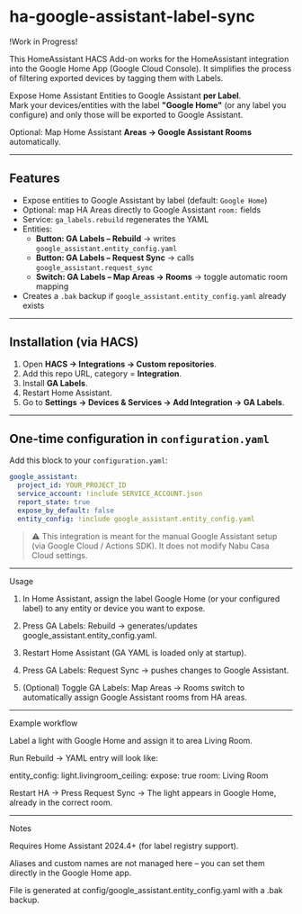 # ha-google-assistant-label-sync

!Work in Progress!

This HomeAssistant HACS Add-on works for the HomeAssistant integration into the Google Home App (Google Cloud Console). It simplifies the process of filtering exported devices by tagging them with Labels.


Expose Home Assistant Entities to Google Assistant **per Label**.  
Mark your devices/entities with the label **"Google Home"** (or any label you configure) and only those will be exported to Google Assistant.

Optional: Map Home Assistant **Areas → Google Assistant Rooms** automatically.

---

## Features
- Expose entities to Google Assistant by label (default: `Google Home`)
- Optional: map HA Areas directly to Google Assistant `room:` fields
- Service: `ga_labels.rebuild` regenerates the YAML
- Entities:
  - **Button: GA Labels – Rebuild** → writes `google_assistant.entity_config.yaml`
  - **Button: GA Labels – Request Sync** → calls `google_assistant.request_sync`
  - **Switch: GA Labels – Map Areas → Rooms** → toggle automatic room mapping
- Creates a `.bak` backup if `google_assistant.entity_config.yaml` already exists

---

## Installation (via HACS)
1. Open **HACS → Integrations → Custom repositories**.
2. Add this repo URL, category = **Integration**.
3. Install **GA Labels**.
4. Restart Home Assistant.
5. Go to **Settings → Devices & Services → Add Integration → GA Labels**.

---

## One-time configuration in `configuration.yaml`
Add this block to your `configuration.yaml`:

```yaml
google_assistant:
  project_id: YOUR_PROJECT_ID
  service_account: !include SERVICE_ACCOUNT.json
  report_state: true
  expose_by_default: false
  entity_config: !include google_assistant.entity_config.yaml
```

> ⚠️ This integration is meant for the manual Google Assistant setup (via Google Cloud / Actions SDK).
It does not modify Nabu Casa Cloud settings.




---

Usage

1. In Home Assistant, assign the label Google Home (or your configured label) to any entity or device you want to expose.


2. Press GA Labels: Rebuild → generates/updates google_assistant.entity_config.yaml.


3. Restart Home Assistant (GA YAML is loaded only at startup).


4. Press GA Labels: Request Sync → pushes changes to Google Assistant.


5. (Optional) Toggle GA Labels: Map Areas → Rooms switch to automatically assign Google Assistant rooms from HA areas.




---

Example workflow

Label a light with Google Home and assign it to area Living Room.

Run Rebuild → YAML entry will look like:

entity_config:
  light.livingroom_ceiling:
    expose: true
    room: Living Room

Restart HA → Press Request Sync → The light appears in Google Home, already in the correct room.



---

Notes

Requires Home Assistant 2024.4+ (for label registry support).

Aliases and custom names are not managed here – you can set them directly in the Google Home app.

File is generated at config/google_assistant.entity_config.yaml with a .bak backup.
